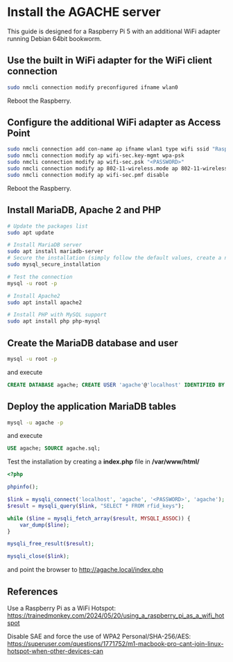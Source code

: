 # Install the AGACHE server

This guide is designed for a Raspberry Pi 5 with an additional WiFi adapter running Debian 64bit bookworm.

## Use the built in WiFi adapter for the WiFi client connection

```bash
sudo nmcli connection modify preconfigured ifname wlan0
```

Reboot the Raspberry.

## Configure the additional WiFi adapter as Access Point

```bash
sudo nmcli connection add con-name ap ifname wlan1 type wifi ssid "Raspberry Pi AP 01"
sudo nmcli connection modify ap wifi-sec.key-mgmt wpa-psk
sudo nmcli connection modify ap wifi-sec.psk "<PASSWORD>"
sudo nmcli connection modify ap 802-11-wireless.mode ap 802-11-wireless.band bg ipv4.method shared
sudo nmcli connection modify ap wifi-sec.pmf disable
```

Reboot the Raspberry.

## Install MariaDB, Apache 2 and PHP

```bash
# Update the packages list
sudo apt update

# Install MariaDB server
sudo apt install mariadb-server
# Secure the installation (simply follow the default values, create a new root password)
sudo mysql_secure_installation

# Test the connection
mysql -u root -p

# Install Apache2
sudo apt install apache2

# Install PHP with MySQL support
sudo apt install php php-mysql
```

## Create the MariaDB database and user

```bash
mysql -u root -p
```

and execute

```sql
CREATE DATABASE agache; CREATE USER 'agache'@'localhost' IDENTIFIED BY '<PASSWORD>'; GRANT ALL PRIVILEGES ON agache.* TO 'agache'@'localhost'; FLUSH PRIVILEGES;
```

## Deploy the application MariaDB tables

```bash
mysql -u agache -p
```

and execute

```sql
USE agache; SOURCE agache.sql;
```

Test the installation by creating a **index.php** file in **/var/www/html/**

```php
<?php

phpinfo();

$link = mysqli_connect('localhost', 'agache', '<PASSWORD>', 'agache');
$result = mysqli_query($link, "SELECT * FROM rfid_keys");

while ($line = mysqli_fetch_array($result, MYSQLI_ASSOC)) {
    var_dump($line);
}

mysqli_free_result($result);

mysqli_close($link);
```

and point the browser to http://agache.local/index.php

## References

Use a Raspberry Pi as a WiFi Hotspot: https://trainedmonkey.com/2024/05/20/using_a_raspberry_pi_as_a_wifi_hotspot

Disable SAE and force the use of WPA2 Personal/SHA-256/AES: https://superuser.com/questions/1771752/m1-macbook-pro-cant-join-linux-hotspot-when-other-devices-can
